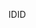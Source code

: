  <span data-ttu-id="3af49-101">ID</span><span class="sxs-lookup"><span data-stu-id="3af49-101">ID</span></span> 